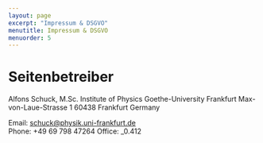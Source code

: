 ```yaml
---
layout: page
excerpt: "Impressum & DSGVO"
menutitle: Impressum & DSGVO
menuorder: 5
---
```



# Seitenbetreiber
Alfons Schuck, M.Sc. 
Institute of Physics 
Goethe-University Frankfurt 
Max-von-Laue-Strasse 1 
60438 Frankfurt 
Germany 

Email: schuck@physik.uni-frankfurt.de  
Phone: +49 69 798 47264 
Office: _0.412 
